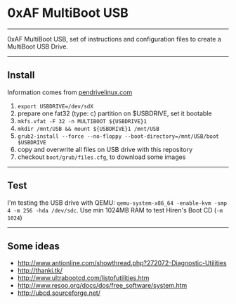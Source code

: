# 0xAF MultiBoot USB #
----------------------
0xAF MultiBoot USB, set of instructions and configuration files to create a MultiBoot USB Drive.

***

## Install ##
Information comes from [pendrivelinux.com](http://www.pendrivelinux.com/boot-multiple-iso-from-usb-via-grub2-using-linux/)

1. `export USBDRIVE=/dev/sdX`
2. prepare one fat32 (type: c) partition on $USBDRIVE, set it bootable
3. `mkfs.vfat -F 32 -n MULTIBOOT ${USBDRIVE}1`
4. `mkdir /mnt/USB && mount ${USBDRIVE}1 /mnt/USB`
5. `grub2-install --force --no-floppy --boot-directory=/mnt/USB/boot $USBDRIVE`
6. copy and overwrite all files on USB drive with this repository
7. checkout `boot/grub/files.cfg`, to download some images

***

## Test ##
I'm testing the USB drive with QEMU:
`qemu-system-x86_64 -enable-kvm -smp 4 -m 256 -hda /dev/sdc`.
Use min 1024MB RAM to test Hiren's Boot CD (`-m 1024`)

***

## Some ideas ##
* <http://www.antionline.com/showthread.php?272072-Diagnostic-Utilities>
* <http://thanki.tk/>
* <http://www.ultrabootcd.com/listofutilities.htm>
* <http://www.resoo.org/docs/dos/free_software/system.htm>
* <http://ubcd.sourceforge.net/>

